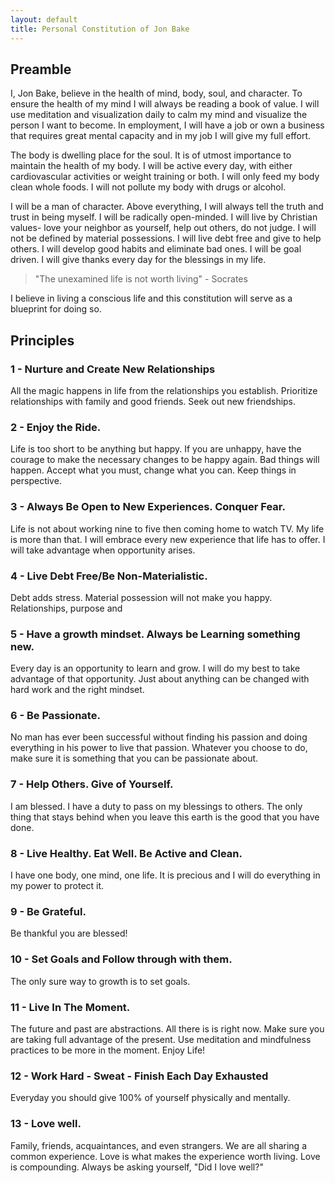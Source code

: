 ```yaml
---
layout: default
title: Personal Constitution of Jon Bake
---
```


## Preamble

I, Jon Bake, believe in the health of mind, body, soul, and character.  To ensure the health of my mind I will always be reading a book of value.  I will use meditation and visualization daily to calm my mind and visualize the person I want to become.  In employment, I will have a job or own a business that requires great mental capacity and in my job I will give my full effort.

The body is dwelling place for the soul.  It is of utmost importance to maintain the health of my body.  I will be active every day, with either cardiovascular activities or weight training or both.  I will only feed my body clean whole foods.  I will not pollute my body with drugs or alcohol.

I will be a man of character.  Above everything, I will always tell the truth and trust in being myself.  I will be radically open-minded. I will live by Christian values- love your neighbor as yourself, help out others, do not judge.  I will not be defined by material possessions.  I will live debt free and give to help others.  I will develop good habits and eliminate bad ones.  I will be goal driven.  I will give thanks every day for the blessings in my life.

> "The unexamined life is not worth living" - Socrates

I believe in living a conscious life and this constitution will serve as a blueprint for doing so.

## Principles

### 1 - Nurture and Create New Relationships

All the magic happens in life from the relationships you establish. Prioritize relationships with family and good friends. Seek out new friendships.

### 2 - Enjoy the Ride.

Life is too short to be anything but happy. If you are unhappy, have the courage to make the
necessary changes to be happy again. Bad things will happen. Accept what you must, change
what you can. Keep things in perspective.

### 3 - Always Be Open to New Experiences. Conquer Fear.

Life is not about working nine to five then coming home to watch TV. My life is more than that. I
will embrace every new experience that life has to offer. I will take advantage when opportunity arises.

### 4 - Live Debt Free/Be Non-Materialistic.

Debt adds stress. Material possession will not make you happy. Relationships, purpose and

### 5 - Have a growth mindset. Always be Learning something new.

Every day is an opportunity to learn and grow. I will do my best to take advantage of that
opportunity. Just about anything can be changed with hard work and the right mindset.

### 6 - Be Passionate.

No man has ever been successful without finding his passion and doing everything in his power
to live that passion. Whatever you choose to do, make sure it is something that you can be
passionate about.

### 7 - Help Others. Give of Yourself.

I am blessed. I have a duty to pass on my blessings to others. The only thing that stays behind
when you leave this earth is the good that you have done.

### 8 - Live Healthy. Eat Well. Be Active and Clean.

I have one body, one mind, one life. It is precious and I will do everything in my power to protect
it.

### 9 - Be Grateful.

Be thankful you are blessed!

### 10 - Set Goals and Follow through with them.

The only sure way to growth is to set goals.

### 11 - Live In The Moment.

The future and past are abstractions. All there is is right now. Make sure you are taking full
advantage of the present. Use meditation and mindfulness practices to be more in the moment.
Enjoy Life!

### 12 - Work Hard - Sweat - Finish Each Day Exhausted

Everyday you should give 100% of yourself physically and mentally.

### 13 - Love well.

Family, friends, acquaintances, and even strangers. We are all sharing a common experience. Love is what makes the experience worth living. Love is compounding. Always be asking yourself, "Did I love well?"
